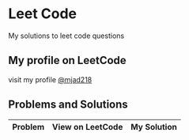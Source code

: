 # Leet Code
My solutions to leet code questions

## My profile on LeetCode 
visit my profile [@mjad218](https://leetcode.com/mjad218/)

## Problems and Solutions


| Problem |View on LeetCode | My Solution | 
| :---         |     :---:      |         ---: |
